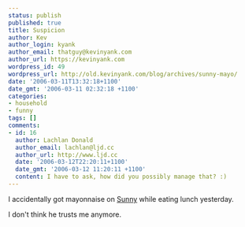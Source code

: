 ```yaml
---
status: publish
published: true
title: Suspicion
author: Kev
author_login: kyank
author_email: thatguy@kevinyank.com
author_url: https://kevinyank.com
wordpress_id: 49
wordpress_url: http://old.kevinyank.com/blog/archives/sunny-mayo/
date: '2006-03-11T13:32:18+1100'
date_gmt: '2006-03-11 02:32:18 +1100'
categories:
- household
- funny
tags: []
comments:
- id: 16
  author: Lachlan Donald
  author_email: lachlan@ljd.cc
  author_url: http://www.ljd.cc
  date: '2006-03-12T22:20:11+1100'
  date_gmt: '2006-03-12 11:20:11 +1100'
  content: I have to ask, how did you possibly manage that? :)
---
```

<p>I accidentally got mayonnaise on <a href="https://kevinyank.com/posts/new-guinea-pigs/">Sunny</a> while eating lunch yesterday.</p>
<p>I don't think he trusts me anymore.</p>
